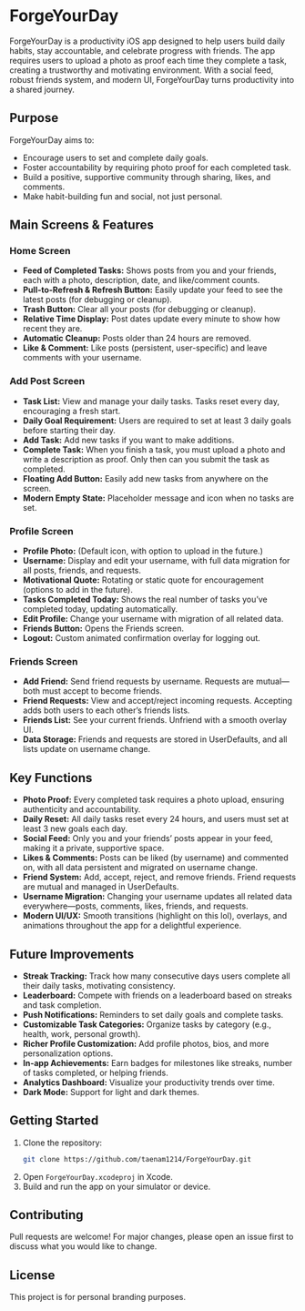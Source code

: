 # ForgeYourDay

ForgeYourDay is a productivity iOS app designed to help users build daily habits, stay accountable, and celebrate progress with friends. The app requires users to upload a photo as proof each time they complete a task, creating a trustworthy and motivating environment. With a social feed, robust friends system, and modern UI, ForgeYourDay turns productivity into a shared journey.

## Purpose
ForgeYourDay aims to:
- Encourage users to set and complete daily goals.
- Foster accountability by requiring photo proof for each completed task.
- Build a positive, supportive community through sharing, likes, and comments.
- Make habit-building fun and social, not just personal.

## Main Screens & Features

### Home Screen
- **Feed of Completed Tasks:** Shows posts from you and your friends, each with a photo, description, date, and like/comment counts.
- **Pull-to-Refresh & Refresh Button:** Easily update your feed to see the latest posts (for debugging or cleanup).
- **Trash Button:** Clear all your posts (for debugging or cleanup).
- **Relative Time Display:** Post dates update every minute to show how recent they are.
- **Automatic Cleanup:** Posts older than 24 hours are removed.
- **Like & Comment:** Like posts (persistent, user-specific) and leave comments with your username.

### Add Post Screen
- **Task List:** View and manage your daily tasks. Tasks reset every day, encouraging a fresh start.
- **Daily Goal Requirement:** Users are required to set at least 3 daily goals before starting their day.
- **Add Task:** Add new tasks if you want to make additions.
- **Complete Task:** When you finish a task, you must upload a photo and write a description as proof. Only then can you submit the task as completed.
- **Floating Add Button:** Easily add new tasks from anywhere on the screen.
- **Modern Empty State:** Placeholder message and icon when no tasks are set.

### Profile Screen
- **Profile Photo:** (Default icon, with option to upload in the future.)
- **Username:** Display and edit your username, with full data migration for all posts, friends, and requests.
- **Motivational Quote:** Rotating or static quote for encouragement (options to add in the future).
- **Tasks Completed Today:** Shows the real number of tasks you’ve completed today, updating automatically.
- **Edit Profile:** Change your username with migration of all related data.
- **Friends Button:** Opens the Friends screen.
- **Logout:** Custom animated confirmation overlay for logging out.

### Friends Screen
- **Add Friend:** Send friend requests by username. Requests are mutual—both must accept to become friends.
- **Friend Requests:** View and accept/reject incoming requests. Accepting adds both users to each other’s friends lists.
- **Friends List:** See your current friends. Unfriend with a smooth overlay UI.
- **Data Storage:** Friends and requests are stored in UserDefaults, and all lists update on username change.

## Key Functions
- **Photo Proof:** Every completed task requires a photo upload, ensuring authenticity and accountability.
- **Daily Reset:** All daily tasks reset every 24 hours, and users must set at least 3 new goals each day.
- **Social Feed:** Only you and your friends’ posts appear in your feed, making it a private, supportive space.
- **Likes & Comments:** Posts can be liked (by username) and commented on, with all data persistent and migrated on username change.
- **Friend System:** Add, accept, reject, and remove friends. Friend requests are mutual and managed in UserDefaults.
- **Username Migration:** Changing your username updates all related data everywhere—posts, comments, likes, friends, and requests.
- **Modern UI/UX:** Smooth transitions (highlight on this lol), overlays, and animations throughout the app for a delightful experience.

## Future Improvements
- **Streak Tracking:** Track how many consecutive days users complete all their daily tasks, motivating consistency.
- **Leaderboard:** Compete with friends on a leaderboard based on streaks and task completion.
- **Push Notifications:** Reminders to set daily goals and complete tasks.
- **Customizable Task Categories:** Organize tasks by category (e.g., health, work, personal growth).
- **Richer Profile Customization:** Add profile photos, bios, and more personalization options.
- **In-app Achievements:** Earn badges for milestones like streaks, number of tasks completed, or helping friends.
- **Analytics Dashboard:** Visualize your productivity trends over time.
- **Dark Mode:** Support for light and dark themes.

## Getting Started
1. Clone the repository:
   ```sh
   git clone https://github.com/taenam1214/ForgeYourDay.git
   ```
2. Open `ForgeYourDay.xcodeproj` in Xcode.
3. Build and run the app on your simulator or device.

## Contributing
Pull requests are welcome! For major changes, please open an issue first to discuss what you would like to change.

## License
This project is for personal branding purposes. 
